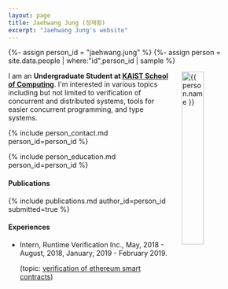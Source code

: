 ```yaml
---
layout: page
title: Jaehwang Jung (정재황)
excerpt: "Jaehwang Jung's website"
---
```


{%- assign person_id = "jaehwang.jung" %}
{%- assign person = site.data.people | where:"id",person_id | sample %}

<img align="right" style="width: 30%; padding-left: 3%;" src="{{ site.baseurl}}/assets/jaehwang.jung.jpg" alt="{{ person.name }}">

I am an **Undergraduate Student at [KAIST School of Computing](https://cs.kaist.ac.kr)**.
I'm interested in various topics including but not limited to verification of
concurrent and distributed systems, tools for easier concurrent programming,
and type systems.

{% include person_contact.md person_id=person_id %}

{% include person_education.md person_id=person_id %}


#### Publications

{% include publications.md author_id=person_id submitted=true %}

#### Experiences

- Intern, Runtime Verification Inc., May, 2018 - August, 2018, January, 2019 - February 2019.

  (topic: [verification of ethereum smart contracts](https://github.com/runtimeverification/verified-smart-contracts))
